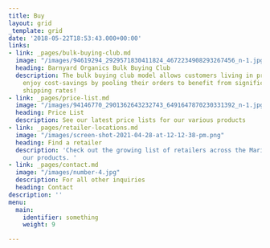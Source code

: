 ```yaml
---
title: Buy
layout: grid
_template: grid
date: '2018-05-22T18:53:43.000+00:00'
links:
- link: _pages/bulk-buying-club.md
  image: "/images/94619294_2929571830411824_4672234908293267456_n-1.jpg"
  heading: Barnyard Organics Bulk Buying Club
  description: The bulk buying club model allows customers living in proximity to
    enjoy cost-savings by pooling their orders to benefit from significantly reduced
    shipping rates!
- link: _pages/price-list.md
  image: "/images/94146770_2901362643232743_6491647870230331392_n-1.jpg"
  heading: Price List
  description: See our latest price lists for our various products
- link: _pages/retailer-locations.md
  image: "/images/screen-shot-2021-04-28-at-12-12-38-pm.png"
  heading: Find a retailer
  description: 'Check out the growing list of retailers across the Maritimes carrying
    our products. '
- link: _pages/contact.md
  image: "/images/number-4.jpg"
  description: For all other inquiries
  heading: Contact
description: ''
menu:
  main:
    identifier: something
    weight: 9

---
```

